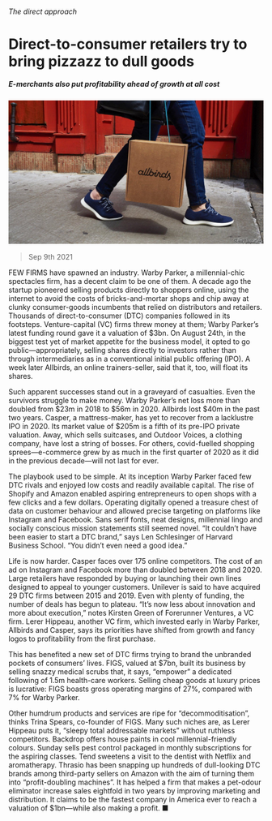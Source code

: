###### The direct approach

# Direct-to-consumer retailers try to bring pizzazz to dull goods 

##### E-merchants also put profitability ahead of growth at all cost 

![image](images/20210911_wbp503.jpg) 

> Sep 9th 2021 

FEW FIRMS have spawned an industry. Warby Parker, a millennial-chic spectacles firm, has a decent claim to be one of them. A decade ago the startup pioneered selling products directly to shoppers online, using the internet to avoid the costs of bricks-and-mortar shops and chip away at clunky consumer-goods incumbents that relied on distributors and retailers. Thousands of direct-to-consumer (DTC) companies followed in its footsteps. Venture-capital (VC) firms threw money at them; Warby Parker’s latest funding round gave it a valuation of $3bn. On August 24th, in the biggest test yet of market appetite for the business model, it opted to go public—appropriately, selling shares directly to investors rather than through intermediaries as in a conventional initial public offering (IPO). A week later Allbirds, an online trainers-seller, said that it, too, will float its shares.

Such apparent successes stand out in a graveyard of casualties. Even the survivors struggle to make money. Warby Parker’s net loss more than doubled from $23m in 2018 to $56m in 2020. Allbirds lost $40m in the past two years. Casper, a mattress-maker, has yet to recover from a lacklustre IPO in 2020. Its market value of $205m is a fifth of its pre-IPO private valuation. Away, which sells suitcases, and Outdoor Voices, a clothing company, have lost a string of bosses. For others, covid-fuelled shopping sprees—e-commerce grew by as much in the first quarter of 2020 as it did in the previous decade—will not last for ever.


The playbook used to be simple. At its inception Warby Parker faced few DTC rivals and enjoyed low costs and readily available capital. The rise of Shopify and Amazon enabled aspiring entrepreneurs to open shops with a few clicks and a few dollars. Operating digitally opened a treasure chest of data on customer behaviour and allowed precise targeting on platforms like Instagram and Facebook. Sans serif fonts, neat designs, millennial lingo and socially conscious mission statements still seemed novel. “It couldn’t have been easier to start a DTC brand,” says Len Schlesinger of Harvard Business School. “You didn’t even need a good idea.”

Life is now harder. Casper faces over 175 online competitors. The cost of an ad on Instagram and Facebook more than doubled between 2018 and 2020. Large retailers have responded by buying or launching their own lines designed to appeal to younger customers. Unilever is said to have acquired 29 DTC firms between 2015 and 2019. Even with plenty of funding, the number of deals has begun to plateau. “It’s now less about innovation and more about execution,” notes Kirsten Green of Forerunner Ventures, a VC firm. Lerer Hippeau, another VC firm, which invested early in Warby Parker, Allbirds and Casper, says its priorities have shifted from growth and fancy logos to profitability from the first purchase.

This has benefited a new set of DTC firms trying to brand the unbranded pockets of consumers’ lives. FIGS, valued at $7bn, built its business by selling snazzy medical scrubs that, it says, “empower” a dedicated following of 1.5m health-care workers. Selling cheap goods at luxury prices is lucrative: FIGS boasts gross operating margins of 27%, compared with 7% for Warby Parker.

Other humdrum products and services are ripe for “decommoditisation”, thinks Trina Spears, co-founder of FIGS. Many such niches are, as Lerer Hippeau puts it, “sleepy total addressable markets” without ruthless competitors. Backdrop offers house paints in cool millennial-friendly colours. Sunday sells pest control packaged in monthly subscriptions for the aspiring classes. Tend sweetens a visit to the dentist with Netflix and aromatherapy. Thrasio has been snapping up hundreds of dull-looking DTC brands among third-party sellers on Amazon with the aim of turning them into “profit-doubling machines”. It has helped a firm that makes a pet-odour eliminator increase sales eightfold in two years by improving marketing and distribution. It claims to be the fastest company in America ever to reach a valuation of $1bn—while also making a profit. ■


